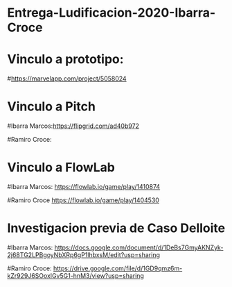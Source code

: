 # Entrega-Ludificacion-2020-Ibarra-Croce

# Vinculo a prototipo: 
#https://marvelapp.com/project/5058024

# Vinculo a Pitch
#Ibarra Marcos:https://flipgrid.com/ad40b972

#Ramiro Croce:

# Vinculo a FlowLab

#Ibarra Marcos: https://flowlab.io/game/play/1410874

#Ramiro Croce   https://flowlab.io/game/play/1404530

# Investigacion previa de Caso Delloite

#Ibarra Marcos: https://docs.google.com/document/d/1DeBs7GmyAKNZyk-2j68TG2LPBgoyNbXRp6gP1lhbxsM/edit?usp=sharing

#Ramiro Croce:  https://drive.google.com/file/d/1GD9qmz6m-kZr929J6SOoxlGv5G1-hnM3/view?usp=sharing
